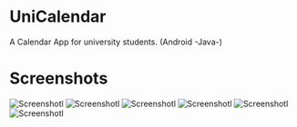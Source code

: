 ﻿# UniCalendar

 A Calendar App for university students. (Android -Java-)

# Screenshots

![Screenshotl](https://github.com/sphrsgh/UniCalendar/blob/main/screenshots/1.png)
![Screenshotl](https://github.com/sphrsgh/UniCalendar/blob/main/screenshots/2.png)
![Screenshotl](https://github.com/sphrsgh/UniCalendar/blob/main/screenshots/3.png)
![Screenshotl](https://github.com/sphrsgh/UniCalendar/blob/main/screenshots/4.png)
![Screenshotl](https://github.com/sphrsgh/UniCalendar/blob/main/screenshots/5.png)
![Screenshotl](https://github.com/sphrsgh/UniCalendar/blob/main/screenshots/6.png)
